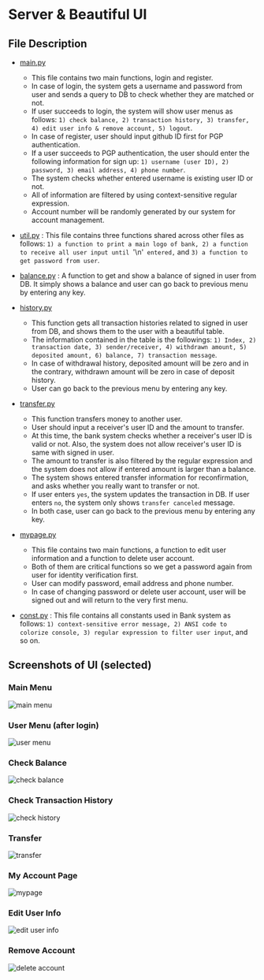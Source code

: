 # Server & Beautiful UI
## File Description
* [main.py](main.py)
  * This file contains two main functions, login and register. 
  * In case of login, the system gets a username and password from user and sends a query to DB to check whether they are matched or not. 
  * If user succeeds to login, the system will show user menus as follows: `1) check balance, 2) transaction history, 3) transfer, 4) edit user info & remove account, 5) logout`.
  * In case of register, user should input github ID first for PGP authentication.
  * If a user succeeds to PGP authentication, the user should enter the following information for sign up: `1) username (user ID), 2) password, 3) email address, 4) phone number`.
  * The system checks whether entered username is existing user ID or not.
  * All of information are filtered by using context-sensitive regular expression.
  * Account number will be randomly generated by our system for account management.

* [util.py](util.py) : This file contains three functions shared across other files as follows: `1) a function to print a main logo of bank, 2) a function to receive all user input until `'\n'` entered,` and `3) a function to get password from user`.

* [balance.py](balance.py) : A function to get and show a balance of signed in user from DB. It simply shows a balance and user can go back to previous menu by entering any key.

* [history.py](history.py)
  * This function gets all transaction histories related to signed in user from DB, and shows them to the user with a beautiful table.
  * The information contained in the table is the followings: `1) Index, 2) transaction date, 3) sender/receiver, 4) withdrawn amount, 5) deposited amount, 6) balance, 7) transaction message`. 
  * In case of withdrawal history, deposited amount will be zero and in the contrary, withdrawn amount will be zero in case of deposit history. 
  * User can go back to the previous menu by entering any key.

* [transfer.py](transfer.py)
  * This function transfers money to another user. 
  * User should input a receiver's user ID and the amount to transfer. 
  * At this time, the bank system checks whether a receiver's user ID is valid or not. Also, the system does not allow receiver's user ID is same with signed in user. 
  * The amount to transfer is also filtered by the regular expression and the system does not allow if entered amount is larger than a balance. 
  * The system shows entered transfer information for reconfirmation, and asks whether you really want to transfer or not.
  * If user enters `yes`, the system updates the transaction in DB. If user enters `no`, the system only shows `transfer canceled` message. 
  * In both case, user can go back to the previous menu by entering any key.

* [mypage.py](mypage.py)
  * This file contains two main functions, a function to edit user information and a function to delete user account. 
  * Both of them are critical functions so we get a password again from user for identity verification first. 
  * User can modify password, email address and phone number.
  * In case of changing password or delete user account, user will be signed out and will return to the very first menu.

* [const.py](const.py) : This file contains all constants used in Bank system as follows: `1) context-sensitive error message, 2) ANSI code to colorize console, 3) regular expression to filter user input`, and so on.

## Screenshots of UI (selected)
### Main Menu
![main menu](./ref_image/main.PNG)
### User Menu (after login)
![user menu](./ref_image/usermenu.PNG)
### Check Balance
![check balance](./ref_image/balance.PNG)
### Check Transaction History
![check history](./ref_image/history.PNG)
### Transfer
![transfer](./ref_image/transfer.PNG)
### My Account Page
![mypage](./ref_image/mypage.PNG)
### Edit User Info
![edit user info](./ref_image/modify.PNG)
### Remove Account
![delete account](./ref_image/delete.PNG)
